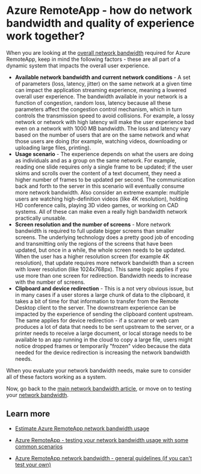 <properties 
    pageTitle="Azure RemoteApp - how do network bandwidth and quality of experience work together? | Microsoft Azure"
	description="Learn how network bandwidth in Azure RemoteApp can impact your user's quality of experience."
	services="remoteapp"
	documentationCenter="" 
	authors="lizap" 
	manager="mbaldwin" />

<tags 
    ms.service="remoteapp" 
    ms.workload="compute" 
    ms.tgt_pltfrm="na" 
    ms.devlang="na" 
    ms.topic="article" 
    ms.date="03/31/2016" 
    ms.author="elizapo" />

# Azure RemoteApp - how do network bandwidth and quality of experience work together?

When you are looking at the [overall network bandwidth](remoteapp-bandwidth.md) required for Azure RemoteApp, keep in mind the following factors - these are all part of a dynamic system that impacts the overall user experience. 

- **Available network bandwidth and current network conditions** - A set of parameters (loss, latency, jitter) on the same network at a given time can impact the application streaming experience, meaning a lowered overall user experience. The bandwidth available in your network is a function of congestion, random loss, latency because all these parameters affect the congestion control mechanism, which in turn controls the transmission speed to avoid collisions.  For example, a lossy network or network with high latency will make the user experience bad even on a network with 1000 MB bandwidth. The loss and latency vary based on the number of users that are on the same network and what those users are doing (for example, watching videos, downloading or uploading large files, printing).
- **Usage scenario** - The experience depends on what the users are doing as individuals and as a group on the same network. For example, reading one slide requires only a single frame to be updated; if the user skims and scrolls over the content of a text document, they need a higher number of frames to be updated per second. The communication back and forth to the server in this scenario will eventually consume more network bandwidth. Also consider an extreme example: multiple users are watching high-definition videos (like 4K resolution), holding HD conference calls, playing 3D video games, or working on CAD systems. All of these can make even a really high bandwidth network practically unusable.
- **Screen resolution and the number of screens** - More network bandwidth is required to full update bigger screens than smaller screens. The underlying technology does a pretty good job of encoding and transmitting only the regions of the screens that have been updated, but once in a while, the whole screen needs to be updated. When the user has a higher resolution screen (for example 4K resolution), that update requires more network bandwidth than a screen with lower resolution (like 1024x768px). This same logic applies if you use more than one screen for redirection. Bandwidth needs to increase with the number of screens.
- **Clipboard and device redirection** - This is a not very obvious issue, but in many cases if a user stores a large chunk of data to the clipboard, it takes a bit of time for that information to transfer from the Remote Desktop client to the server. The downstream experience can be impacted by the experience of sending the clipboard content upstream. The same applies for device redirection - if a scanner or web cam produces a lot of data that needs to be sent upstream to the server, or a printer needs to receive a large document, or local storage needs to be available to an app running in the cloud to copy a large file, users might notice dropped frames or temporarily "frozen" video because the data needed for the device redirection is increasing the network bandwidth needs. 

When you evaluate your network bandwidth needs, make sure to consider all of these factors working as a system.

Now, go back to the [main network bandwidth article](remoteapp-bandwidth.md), or move on to testing your [network bandwidth](remoteapp-bandwidthtests.md).

## Learn more
- [Estimate Azure RemoteApp network bandwidth usage](remoteapp-bandwidth.md)

- [Azure RemoteApp - testing your network bandwidth usage with some common scenarios](remoteapp-bandwidthtests.md)

- [Azure RemoteApp network bandwidth - general guidelines (if you can't test your own)](remoteapp-bandwidthguidelines.md)